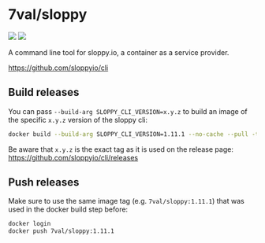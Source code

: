 # 7val/sloppy

[![](https://images.microbadger.com/badges/image/7val/sloppy.svg)](https://microbadger.com/images/7val/sloppy "Get your own image badge on microbadger.com")
[![](https://images.microbadger.com/badges/commit/7val/sloppy.svg)](https://microbadger.com/images/7val/sloppy "Get your own commit badge on microbadger.com")

A command line tool for sloppy.io, a container as a service provider.

https://github.com/sloppyio/cli


## Build releases

You can pass `--build-arg SLOPPY_CLI_VERSION=x.y.z` to build an image of the specific `x.y.z` version of the sloppy cli:
```bash
docker build --build-arg SLOPPY_CLI_VERSION=1.11.1 --no-cache --pull -t 7val/sloppy:1.11.1 .
```
Be aware that `x.y.z` is the exact tag as it is used on the release page: https://github.com/sloppyio/cli/releases

## Push releases
Make sure to use the same image tag (e.g. `7val/sloppy:1.11.1`) that was used in the docker build step before:
```bash
docker login
docker push 7val/sloppy:1.11.1
```
